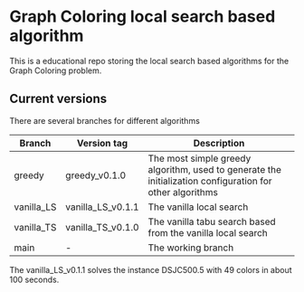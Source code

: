 # Graph Coloring local search based algorithm

This is a educational repo storing the local search based algorithms for the Graph Coloring problem.


## Current versions

There are several branches for different algorithms

| Branch     | Version tag       | Description                                                                                              |
|------------|-------------------|----------------------------------------------------------------------------------------------------------|
| greedy     | greedy_v0.1.0     | The most simple greedy algorithm, used to generate the initialization configuration for other algorithms |
| vanilla_LS | vanilla_LS_v0.1.1 | The vanilla local search                                                                                 |
| vanilla_TS | vanilla_TS_v0.1.0 | The vanilla tabu search based from the vanilla local search                                              |
| main       | -                 | The working branch                                                                                       |


The vanilla_LS_v0.1.1 solves the instance DSJC500.5 with 49 colors in about 100 seconds.